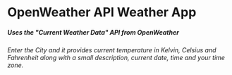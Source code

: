 # OpenWeather API Weather App

##### Uses the "Current Weather Data" API from OpenWeather

###### Enter the City and it provides current temperature in Kelvin, Celsius and Fahrenheit along with a small description, current date, time and your time zone.
